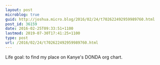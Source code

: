```yaml
---
layout: post
microblog: true
guid: http://joshua.micro.blog/2016/02/24/t702622492959989760.html
post_id: 36159
date: 2016-02-25T09:33:51+1100
lastmod: 2019-07-30T17:41:25+1100
type: post
url: /2016/02/24/t702622492959989760.html
---
```

Life goal: to find my place on Kanye's DONDA org chart.
